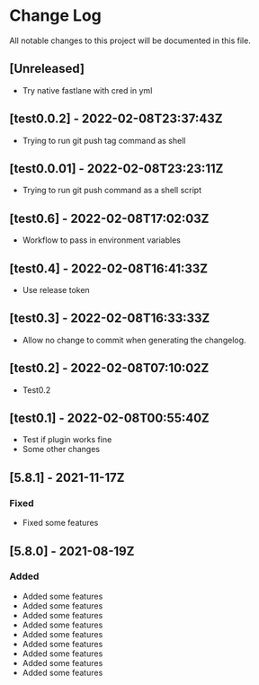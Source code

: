 # Change Log

All notable changes to this project will be documented in this file.

## [Unreleased]
- Try native fastlane with cred in yml
## [test0.0.2] - 2022-02-08T23:37:43Z
- Trying to run git push tag command as shell
## [test0.0.01] - 2022-02-08T23:23:11Z
- Trying to run git push command as a shell script

## [test0.6] - 2022-02-08T17:02:03Z
- Workflow to pass in environment variables

## [test0.4] - 2022-02-08T16:41:33Z
- Use release token
## [test0.3] - 2022-02-08T16:33:33Z
- Allow no change to commit when generating the changelog.

## [test0.2] - 2022-02-08T07:10:02Z
- Test0.2

## [test0.1] - 2022-02-08T00:55:40Z
- Test if plugin works fine
- Some other changes    

## [5.8.1] - 2021-11-17Z

### Fixed

- Fixed some features

## [5.8.0] - 2021-08-19Z

### Added

- Added some features
- Added some features
- Added some features
- Added some features
- Added some features
- Added some features
- Added some features
- Added some features
- Added some features
